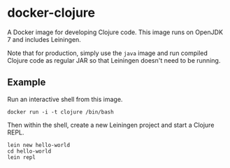 # docker-clojure

A Docker image for developing Clojure code. This image runs on OpenJDK 7 and
includes Leiningen.

Note that for production, simply use the `java` image and run compiled Clojure
code as regular JAR so that Leiningen doesn't need to be running.

## Example

Run an interactive shell from this image.

```
docker run -i -t clojure /bin/bash
```

Then within the shell, create a new Leiningen project and start a Clojure REPL.

```
lein new hello-world
cd hello-world
lein repl
```